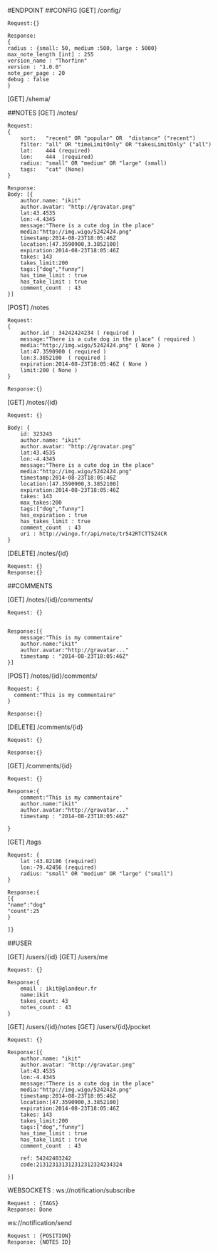 #ENDPOINT
##CONFIG
[GET] /config/

    Request:{}

    Response:
    {
    radius : {small: 50, medium :500, large : 5000}  
    max_note_length [int] : 255
    version_name : "Thorfinn"
    version : "1.0.0"
    note_per_page : 20 
    debug : false
    }


[GET] /shema/ 


##NOTES
[GET] /notes/ 

    Request: 
    {
        sort:   "recent" OR "popular" OR  "distance" ("recent")
        filter: "all" OR "timeLimitOnly" OR "takesLimitOnly" ("all")
        lat:    444 (required)
        lon:    444  (required)
        radius: "small" OR "medium" OR "large" (small)
        tags:   "cat" (None)
    }

    Response:
    Body: [{
        author.name: "ikit"
        author.avatar: "http://gravatar.png"
        lat:43.4535
        lon:-4.4345
        message:"There is a cute dog in the place"
        media:"http://img.wigo/5242424.png"
        timestamp:2014-08-23T18:05:46Z
        location:[47.3590900,3.3852100]
        expiration:2014-08-23T18:05:46Z
        takes: 143
        takes_limit:200
        tags:["dog","funny"]
        has_time_limit : true 
        has_take_limit : true 
        comment_count  : 43
    }]


[POST] /notes
  
    Request: 
    {
        author.id : 34242424234 ( required )
        message:"There is a cute dog in the place" ( required )
        media:"http://img.wigo/5242424.png" ( None )
        lat:47.3590900 ( required )
        lon:3.3852100  ( required )
        expiration:2014-08-23T18:05:46Z ( None ) 
        limit:200 ( None )
    }

    Response:{}

[GET] /notes/{id}

    Request: {}
   
    Body: {
        id: 323243
        author.name: "ikit"
        author.avatar: "http://gravatar.png"
        lat:43.4535
        lon:-4.4345
        message:"There is a cute dog in the place"
        media:"http://img.wigo/5242424.png"
        timestamp:2014-08-23T18:05:46Z
        location:[47.3590900,3.3852100]
        expiration:2014-08-23T18:05:46Z
        takes: 143
        max_takes:200
        tags:["dog","funny"]
        has_expiration : true 
        has_takes_limit : true 
        comment_count  : 43
        uri : http://wingo.fr/api/note/tr542RTCTT524CR
    }


[DELETE] /notes/{id}
    
    Request: {}
    Response:{}

##COMMENTS

[GET] /notes/{id}/comments/
    
    Request: {}


    Response:[{
        message:"This is my commentaire"
        author.name:"ikit"
        author.avatar:"http://gravatar..."
        timestamp : "2014-08-23T18:05:46Z"
    }]


[POST] /notes/{id}/comments/
    
    Request: {
      comment:"This is my commentaire"  
    }

    Response:{}


[DELETE] /comments/{id}
    
    Request: {}

    Response:{}

[GET] /comments/{id}
    
    Request: {}

    Response:{
        comment:"This is my commentaire"
        author.name:"ikit"
        author.avatar:"http://gravatar..."
        timestamp : "2014-08-23T18:05:46Z"

    }

[GET] /tags
    
    Request: {
        lat :43.82186 (required)
        lon:-79.42456 (required)
        radius: "small" OR "medium" OR "large" ("small")
    }

    Response:{
    [{
    "name":"dog"
    "count":25
    }
  
    ]}
  

##USER

[GET] /users/{id}
[GET] /users/me 

    Request: {}

    Response:{
        email : ikit@glandeur.fr
        name:ikit
        takes_count: 43
        notes_count : 43
    }

[GET] /users/{id}/notes
[GET] /users/{id}/pocket

    Request: {}

    Response:[{
        author.name: "ikit"
        author.avatar: "http://gravatar.png"
        lat:43.4535
        lon:-4.4345
        message:"There is a cute dog in the place"
        media:"http://img.wigo/5242424.png"
        timestamp:2014-08-23T18:05:46Z
        location:[47.3590900,3.3852100]
        expiration:2014-08-23T18:05:46Z
        takes: 143
        takes_limit:200
        tags:["dog","funny"]
        has_time_limit : true 
        has_take_limit : true 
        comment_count  : 43

        ref: 54242403242
        code:213123131312312312324234324

    }]


WEBSOCKETS : 
ws://notification/subscribe

    Request : {TAGS}
    Response: Done

ws://notification/send

    Request : {POSITION}
    Response: {NOTES ID}





